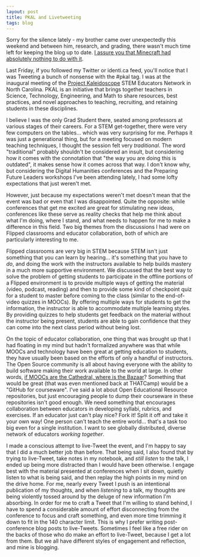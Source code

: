 ```yaml
---
layout: post
title: PKAL and Livetweeting
tags: blog
---
```


Sorry for the silence lately - my brother came over unexpectedly this weekend and between him, research, and grading, there wasn't much time left for keeping the blog up to date. <a href="http://tvtropes.org/pmwiki/pmwiki.php/Main/SuspiciouslySpecificDenial">I assure you that Minecraft had absolutely nothing to do with it</a>.

Last Friday, if you followed my Twitter or identi.ca feed, you'll notice that I was Tweeting a bunch of nonsense with the #pkal tag. I was at the inaugural meeting of the <a href="http://www.aacu.org/pkal/">Project Kaleidoscope</a> STEM Educators Network in North Carolina. PKAL is an initiative that brings together teachers in Science, Technology, Engineering, and Math to share resources, best practices, and novel approaches to teaching, recruiting, and retaining students in these disciplines.

I believe I was the only Grad Student there, seated among professors at various stages of their careers. For a STEM get-together, there were very few computers on the tables... which was very surprising for me. Perhaps it was just a generational thing, but for a meeting focused on modern teaching techniques, I thought the session felt very <em>traditional</em>. The word "traditional" probably shouldn't be considered an insult, but considering how it comes with the connotation that "the way you are doing this is outdated", it makes sense how it comes across that way. I don't know why, but considering the Digital Humanities conferences and the Preparing Future Leaders workshops I've been attending lately, I had some lofty expectations that just weren't met.

However, just because my expectations weren't met doesn't mean that the event was bad or even that I was disappointed. Quite the opposite: while conferences that get me excited are great for stimulating new ideas, conferences like these serve as reality checks that help me think about what I'm doing, where I stand, and what needs to happen for me to make a difference in this field. Two big themes from the discussions I had were on Flipped classrooms and educator collaboration, both of which are particularly interesting to me.

Flipped classrooms are very big in STEM because STEM isn't just something that you can learn by hearing... it's something that you have to <em>do</em>, and doing the work with the instructors available to help builds mastery in a much more supportive environment. We discussed that the best way to solve the problem of getting students to participate in the offline portions of a Flipped environment is to provide multiple ways of getting the material (video, podcast, reading) and then to provide some kind of checkpoint quiz for a student to master before coming to the class (similar to the end-of-video quizzes in MOOCs). By offering multiple ways for students to get the information, the instructor is able to accommodate multiple learning styles. By providing quizzes to help students get feedback on the material without the instructor being present, students are able to gain confidence that they can come into the next class period without being lost.

On the topic of educator collaboration, one thing that was brought up that I had floating in my mind but hadn't formalized anywhere was that while MOOCs and technology have been great at getting education to students, they have usually been based on the efforts of only a handful of instructors. The Open Source community is all about having everyone with the ability to build software making their work available to the world at large. In other words, <a href="http://en.wikipedia.org/wiki/The_Cathedral_and_the_Bazaar">if MOOCs are the Cathedral, where is the Bazaar</a>? Something that would be great (that was even mentioned back at THATCamp) would be a "GitHub for courseware". I've said a lot about Open Educational Resource repositories, but just encouraging people to dump their courseware in these repositories isn't good enough. We need something that encourages collaboration between educators in developing syllabi, rubrics, and exercises. If an educator just can't play nice? Fork it! Split it off and take it your own way! One person can't teach the entire world... that's a task too big even for a single institution. I want to see globally distributed, diverse network of educators <em>working together</em>.

I made a conscious attempt to live-Tweet the event, and I'm happy to say that I did a much better job than before. That being said, I also found that by trying to live-Tweet, take notes in my notebook, and <em>still listen</em> to the talk, I ended up being more distracted than I would have been otherwise. I engage best with the material presented at conferences when I sit down, quietly listen to what is being said, and then replay the high points in my mind on the drive home. For me, nearly every Tweet I push is an intentional publication of my thoughts, and when <em>listening</em> to a talk, my thoughts are being violently tossed around by the deluge of new information I'm absorbing. In order for me to craft a Tweet that I'm willing to stand behind, I have to spend a considerable amount of effort disconnecting from the conference to focus and craft something, and even more time trimming it down to fit in the 140 character limit. This is why I prefer writing post-conference blog posts to live-Tweets. Sometimes I feel like a free rider on the backs of those who do make an effort to live-Tweet, because I get a lot from them. But we all have different styles of engagement and reflection, and mine is blogging.
